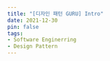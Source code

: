 ```yaml
---
title: "[디자인 패턴 GURU] Intro"
date: 2021-12-30
pin: false
tags:
- Software Enginerring
- Design Pattern
---
```

